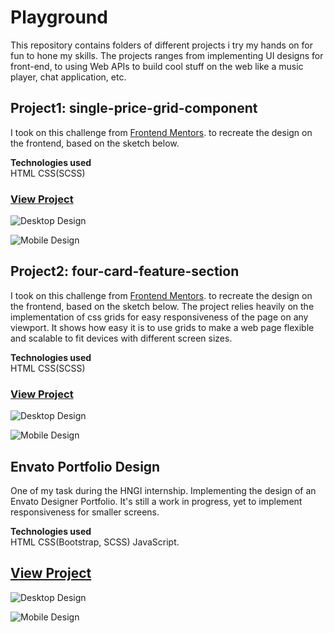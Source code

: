 # Playground

This repository contains folders of different projects i try my hands on for fun to hone my skills.
The projects ranges from implementing UI designs for front-end, to using Web APIs to build cool stuff on the web like a music player, chat application, etc.

## Project1: single-price-grid-component

I took on this challenge from [Frontend Mentors](https://www.frontendmentor.io/challenges/single-price-grid-component-5ce41129d0ff452fec5abbbc). to recreate the design on the frontend, based on the sketch below.

**Technologies used** <br>
HTML CSS(SCSS)

### [View Project](https://ejiroghene15.github.io/Playground/Project1-single-price-grid-component/)

![Desktop Design](https://ejiroghene15.github.io/Playground/Project1-single-price-grid-component/design/desktop-design.jpg)

![Mobile Design](https://ejiroghene15.github.io/Playground/Project1-single-price-grid-component/design/mobile-design.jpg)

## Project2: four-card-feature-section

I took on this challenge from [Frontend Mentors](https://www.frontendmentor.io/challenges/four-card-feature-section-weK1eFYK/intro). to recreate the design on the frontend, based on the sketch below. The project relies heavily on the implementation of css grids for easy responsiveness of the page on any viewport. It shows how easy it is to use grids to make a web page flexible and scalable to fit devices with different screen sizes.

**Technologies used** <br>
HTML CSS(SCSS)

### [View Project](https://ejiroghene15.github.io/Playground/Project2-four-card-feature-section/)

![Desktop Design](https://ejiroghene15.github.io/Playground/Project2-four-card-feature-section/design/desktop-design.jpg)

![Mobile Design](https://ejiroghene15.github.io/Playground/Project2-four-card-feature-section/design/mobile-design.jpg)

## Envato Portfolio Design

One of my task during the HNGI internship. Implementing the design of an Envato Designer Portfolio. It's still a work in progress, yet to implement responsiveness for smaller screens.

**Technologies used** <br>
HTML CSS(Bootstrap, SCSS) JavaScript.

## [View Project](https://ejiroghene15.github.io/Playground/Envato-portfolio-design/)

![Desktop Design](https://ejiroghene15.github.io/Playground/Envato-portfolio-design/design/desktop.png)

![Mobile Design](https://ejiroghene15.github.io/Playground/Envato-portfolio-design/design/mobile.png)